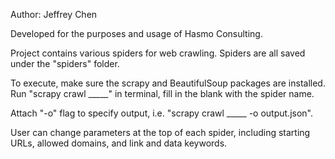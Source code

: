 Author: Jeffrey Chen

Developed for the purposes and usage of Hasmo Consulting. 

Project contains various spiders for web crawling. Spiders are all saved under the "spiders" folder.

To execute, make sure the scrapy and BeautifulSoup packages are installed. Run "scrapy crawl _____" in terminal, fill in the blank with the spider name.

Attach "-o" flag to specify output, i.e. "scrapy crawl _____ -o output.json".

User can change parameters at the top of each spider, including starting URLs, allowed domains, and link and data keywords.
